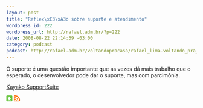 ```yaml
--- 
layout: post
title: "Reflex\xC3\xA3o sobre suporte e atendimento"
wordpress_id: 222
wordpress_url: http://rafael.adm.br/?p=222
date: 2008-08-22 22:14:39 -03:00
category: podcast
podcast: http://rafael.adm.br/voltandopracasa/rafael_lima-voltando_pra_casa-0008.mp3
---
```

O suporte é uma questão importante que as vezes dá mais trabalho que o esperado, o desenvolvedor pode dar o suporte, mas com parcimônia.

<a href="http://kayako.com">Kayako SupportSuite</a>

<a class="noborder" href="http://rafael.adm.br/voltandopracasa/rafael_lima-voltando_pra_casa-0008.mp3" title="Download"><img src="/images/download_green.gif" border="0" alt="Download" /></a> <a class="noborder" href="http://feeds.feedburner.com/rafael_lima_podcast" title="RSS"><img src="/images/icn-feed-16x16.png" border="0" alt="RSS" /></a>

